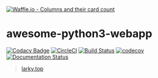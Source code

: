 [![Waffle.io - Columns and their card count](https://badge.waffle.io/cqa34688/awesome.png?columns=all)](https://waffle.io/cqa34688/awesome?utm_source=badge)
# awesome-python3-webapp
[![Codacy Badge](https://api.codacy.com/project/badge/Grade/2766fa0737fa47dfbcbd9416feefa560)](https://app.codacy.com/app/cqa34688/awesome?utm_source=github.com&utm_medium=referral&utm_content=cqa34688/awesome&utm_campaign=badger)
[![CircleCI](https://circleci.com/gh/cqa34688/awesome.svg?style=svg)](https://circleci.com/gh/cqa34688/awesome)
[![Build Status](https://travis-ci.com/cqa34688/awesome.svg?branch=master)](https://travis-ci.com/cqa34688/awesome)
[![codecov](https://codecov.io/gh/cqa34688/awesome-python3-webapp/branch/master/graph/badge.svg)](https://codecov.io/gh/cqa34688/awesome-python3-webapp)
[![Documentation Status](https://readthedocs.org/projects/apw/badge/?version=latest)](https://apw.readthedocs.io/?badge=latest)
>[larky.top](https://larky.top/)
